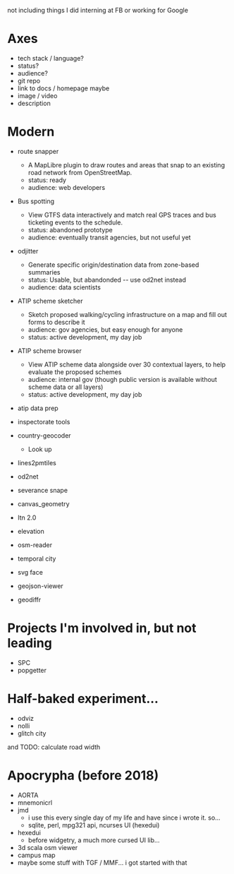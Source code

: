 not including things I did interning at FB or working for Google

# Axes

- tech stack / language?
- status?
- audience?
- git repo
- link to docs / homepage maybe
- image / video
- description

# Modern

- route snapper
	- A MapLibre plugin to draw routes and areas that snap to an existing road network from OpenStreetMap.
	- status: ready
	- audience: web developers
- Bus spotting
	- View GTFS data interactively and match real GPS traces and bus ticketing events to the schedule.
	- status: abandoned prototype
	- audience: eventually transit agencies, but not useful yet
- odjitter
	- Generate specific origin/destination data from zone-based summaries
	- status: Usable, but abandonded -- use od2net instead
	- audience: data scientists
- ATIP scheme sketcher
	- Sketch proposed walking/cycling infrastructure on a map and fill out forms to describe it
	- audience: gov agencies, but easy enough for anyone
	- status: active development, my day job
- ATIP scheme browser
	- View ATIP scheme data alongside over 30 contextual layers, to help evaluate the proposed schemes
	- audience: internal gov (though public version is available without scheme data or all layers)
	- status: active development, my day job
- atip data prep
- inspectorate tools
- country-geocoder
	- Look up

- lines2pmtiles


- od2net

- severance snape
- canvas_geometry
- ltn 2.0
- elevation
- osm-reader
- temporal city
- svg face


- geojson-viewer
- geodiffr

# Projects I'm involved in, but not leading

- SPC
- popgetter

# Half-baked experiment...

- odviz
- nolli
- glitch city

and TODO: calculate road width

# Apocrypha (before 2018)

- AORTA
- mnemonicrl
- jmd
	- i use this every single day of my life and have since i wrote it. so...
	- sqlite, perl, mpg321 api, ncurses UI (hexedui)
- hexedui
	- before widgetry, a much more cursed UI lib...
- 3d scala osm viewer
- campus map
- maybe some stuff with TGF / MMF... i got started with that
